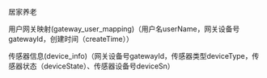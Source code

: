 居家养老

用户网关映射(gateway_user_mapping)（用户名userName，网关设备号gatewayId，创建时间（createTime））

传感器信息(device_info)（网关设备号gatewayId，传感器类型deviceType，传感器状态（deviceState）、传感器设备号deviceSn）